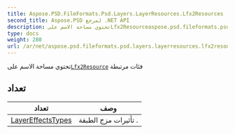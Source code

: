 ```yaml
---
title: Aspose.PSD.FileFormats.Psd.Layers.LayerResources.Lfx2Resources
second_title: Aspose.PSD لمرجع .NET API
description: تحتوي مساحة الاسم علىLfx2Resourceaspose.psd.fileformats.psd.layers.layerresources/lfx2resource/ فئات مرتبطة
type: docs
weight: 280
url: /ar/net/aspose.psd.fileformats.psd.layers.layerresources.lfx2resources/
---
```

تحتوي مساحة الاسم على[`Lfx2Resource`](aspose.psd.fileformats.psd.layers.layerresources/lfx2resource/) فئات مرتبطة

## تعداد

| تعداد | وصف |
| --- | --- |
| [LayerEffectsTypes](./layereffectstypes/) | تأثيرات مزج الطبقة . |


